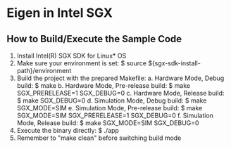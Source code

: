 # Eigen in Intel SGX 



## How to Build/Execute the Sample Code
1. Install Intel(R) SGX SDK for Linux* OS
2. Make sure your environment is set:
    $ source ${sgx-sdk-install-path}/environment
3. Build the project with the prepared Makefile:
    a. Hardware Mode, Debug build:
        $ make
    b. Hardware Mode, Pre-release build:
        $ make SGX_PRERELEASE=1 SGX_DEBUG=0
    c. Hardware Mode, Release build:
        $ make SGX_DEBUG=0
    d. Simulation Mode, Debug build:
        $ make SGX_MODE=SIM
    e. Simulation Mode, Pre-release build:
        $ make SGX_MODE=SIM SGX_PRERELEASE=1 SGX_DEBUG=0
    f. Simulation Mode, Release build:
        $ make SGX_MODE=SIM SGX_DEBUG=0
4. Execute the binary directly:
    $ ./app
5. Remember to "make clean" before switching build mode

